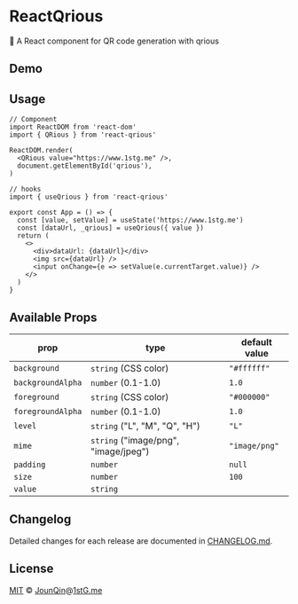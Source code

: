 # ReactQrious

🤳 A React component for QR code generation with qrious

## Demo

<ReactQriousDemo />

## Usage

```tsx
// Component
import ReactDOM from 'react-dom'
import { QRious } from 'react-qrious'

ReactDOM.render(
  <QRious value="https://www.1stg.me" />,
  document.getElementById('qrious'),
)

// hooks
import { useQrious } from 'react-qrious'

export const App = () => {
  const [value, setValue] = useState('https://www.1stg.me')
  const [dataUrl, _qrious] = useQrious({ value })
  return (
    <>
      <div>dataUrl: {dataUrl}</div>
      <img src={dataUrl} />
      <input onChange={e => setValue(e.currentTarget.value)} />
    </>
  )
}
```

## Available Props

| prop              | type                                 | default value |
| ----------------- | ------------------------------------ | ------------- |
| `background`      | `string` (CSS color)                 | `"#ffffff"`   |
| `backgroundAlpha` | `number` (0.1-1.0)                   | `1.0`         |
| `foreground`      | `string` (CSS color)                 | `"#000000"`   |
| `foregroundAlpha` | `number` (0.1-1.0)                   | `1.0`         |
| `level`           | `string` ("L", "M", "Q", "H")        | `"L"`         |
| `mime`            | `string` ("image/png", "image/jpeg") | `"image/png"` |
| `padding`         | `number`                             | `null`        |
| `size`            | `number`                             | `100`         |
| `value`           | `string`                             |               |

## Changelog

Detailed changes for each release are documented in [CHANGELOG.md](./CHANGELOG.md).

## License

[MIT][] © [JounQin][]@[1stG.me][]

[1stg.me]: https://www.1stg.me
[jounqin]: https://GitHub.com/JounQin
[mit]: http://opensource.org/licenses/MIT
